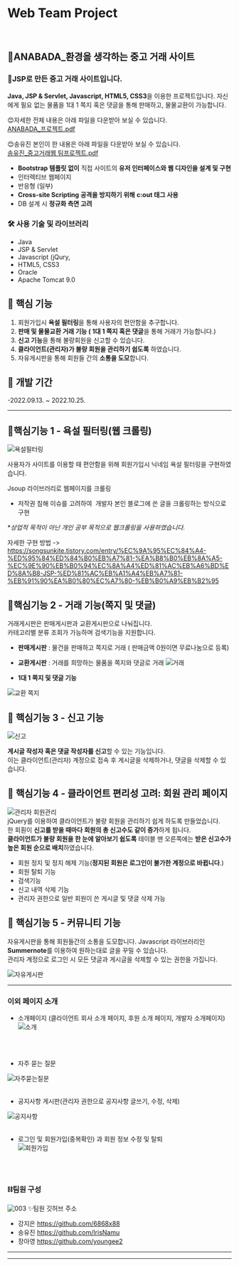 

# Web Team Project
<br>

## 🌱ANABADA_환경을 생각하는 중고 거래 사이트

### 💸JSP로 만든 중고 거래 사이트입니다.

  **Java, JSP & Servlet, Javascript, HTML5, CSS3**을 이용한 프로젝트입니다. 
  자신에게 필요 없는 물품을 1대 1 쪽지 혹은 댓글을 통해 판매하고, 물물교환이 가능합니다.


😊자세한 전체 내용은 아래 파일을 다운받아 보실 수 있습니다.<br>
[ANABADA_프로젝트.pdf](https://github.com/IrisNamu/ANABADA/files/9945931/ANABADA_.pdf) <br>


😊송유진 본인이 한 내용은 아래 파일을 다운받아 보실 수 있습니다.<br>
[송유진_중고거래웹 팀프로젝트.pdf](https://github.com/IrisNamu/ANABADA/files/10095582/_.pdf)



 - **Bootstrap 템플릿 없이** 직접 사이트의 **유저 인터페이스와 웹 디자인을 설계 및 구현**
- 인터렉티브 웹페이지 
- 반응형 (일부)
- **Cross-site Scripting 공격을 방지하기 위해**  **c:out 태그 사용**
- DB 설계 시 **정규화 측면 고려**


### 🛠️ 사용 기술 및 라이브러리

- Java
- JSP & Servlet
- Javascript (jQury, 
-  HTML5, CSS3
- Oracle
- Apache Tomcat 9.0

## 📱 핵심 기능

1. 회원가입시 **욕설 필터링**을 통해 사용자의 편안함을 추구합니다.
2.  **판매 및 물물교환 거래 기능 ( 1대 1 쪽지 혹은 댓글**을 통해  거래가 가능합니다.)
3. **신고 기능**을 통해 불량회원을 신고할 수 있습니다.
4. **클라이언트(관리자)가 불량 회원을 관리하기 쉽도록** 하였습니다. 
5. 자유게시판을 통해 회원들 간의 **소통을 도모**합니다.


## 📆 개발 기간
-2022.09.13. ~ 2022.10.25.

---


## 📌핵심기능 1 - 욕설 필터링(웹 크롤링)

![욕설필터링](https://user-images.githubusercontent.com/106574819/203252800-e7505f70-630d-4dce-b9cc-902b9c520bad.gif)

사용자가 사이트를 이용할 때 편안함을 위해 회원가입시 닉네임 욕설 필터링을 구현하였습니다.<br>

Jsoup 라이브러리로 웹페이지를 크롤링

- 저작권 침해 이슈를 고려하여
 개발자 본인 블로그에 쓴 글을 크롤링하는 방식으로 구현

**상업적 목적이 아닌 개인 공부 목적으로 웹크롤링을 사용하였습니다.*

자세한 구현 방법 -> https://songsunkite.tistory.com/entry/%EC%9A%95%EC%84%A4-%ED%95%84%ED%84%B0%EB%A7%81-%EA%B8%B0%EB%8A%A5-%EC%9E%90%EB%B0%94%EC%8A%A4%ED%81%AC%EB%A6%BD%ED%8A%B8-JSP-%ED%81%AC%EB%A1%A4%EB%A7%81-%EB%91%90%EA%B0%80%EC%A7%80-%EB%B0%A9%EB%B2%95 


## 📌핵심기능 2 - 거래 기능(쪽지 및 댓글)

거래게시판은 판매게시판과 교환게시판으로 나눠집니다.<br>
카테고리별 분류 조회가 가능하며 검색기능을 지원합니다.


- **판매게시판** : 물건을 판매하고 쪽지로 거래 ( 판매금액 0원이면 무료나눔으로 등록)
- **교환게시판** : 거래를 희망하는 물품을 쪽지와 댓글로 거래 
![거래](https://user-images.githubusercontent.com/106574819/202632139-b7e17969-8381-4001-bd0c-19cc84111cac.gif)




- **1대 1 쪽지 및 댓글 기능**

![교환 쪽지](https://user-images.githubusercontent.com/106574819/202619314-de0b3d0c-e474-46a4-83d0-4817ebd8c1ab.gif)


## 📌 핵심기능 3 - 신고 기능
![신고](https://user-images.githubusercontent.com/106574819/202619318-95cf7b61-e9e2-4872-90d1-712a75b9c6dd.gif)

**게시글 작성자 혹은 댓글 작성자를 신고**할 수 있는 기능입니다.<br>
이는 클라이언트(관리자) 계정으로 접속 후 게시글을 삭제하거나, 댓글을 삭제할 수 있습니다.


## 📌 핵심기능 4 - 클라이언트 편리성 고려: 회원 관리 페이지
![관리자 회원관리](https://user-images.githubusercontent.com/106574819/202619302-587383e6-c323-4097-a7b6-89da309c0226.gif)
<br>
jQuery를 이용하여 클라이언트가 불량 회원을 관리하기 쉽게 하도록 만들었습니다.<br>
한 회훤이 **신고를 받을 때마다 회원의 총 신고수도 같이 증가**하게 됩니다. <br>
**클라이언트가 불량 회원을 한 눈에 알아보기 쉽도록** 테이블 맨 오른쪽에는 **받은 신고수가 높은 회원 순으로 배치**하였습니다.<br>

- 회원 정지 및 정지 해제 기능(**정지된 회원은 로그인이 불가한 계정으로 바뀝니다**.)
- 회원 탈퇴 기능
- 검색기능
- 신고 내역 삭제 기능
- 관리자 권한으로 일반 회원이 쓴 게시글 및 댓글 삭제 가능

## 📌 핵심기능 5 - 커뮤니티 기능
자유게시판을 통해 회원들간의 소통을 도모합니다.
Javascript 라이브러리인 **Summernote**를 이용하여 원하는대로 글을 꾸밀 수 있습니다.<br>
관리자 계정으로 로그인 시 모든 댓글과 게시글을 삭제할 수 있는 권한을 가집니다.

![자유게시판](https://user-images.githubusercontent.com/106574819/202703815-4fbc250b-b53f-4bb7-bc44-6f0cea6309f0.gif)


---


### 이외 페이지 소개

- 소개페이지 (클라이언트 회사 소개 페이지, 후원 소개 페이지, 개발자 소개페이지)<br>
![소개](https://user-images.githubusercontent.com/106574819/202625073-3719e1a7-fb74-484b-b85c-8f2b7e35f938.gif)
<br>
<br>

- 자주 묻는 질문<br>

![자주묻는질문](https://user-images.githubusercontent.com/106574819/202703737-00e6b1a5-11d4-43ed-82b8-8513f148ddd2.gif)
<br>
<br>

- 공지사항 게시판(관리자 권한으로 공지사항 글쓰기, 수정, 삭제)<br>

![공지사항](https://user-images.githubusercontent.com/106574819/202703810-7dd7bdbd-3aac-498b-adeb-4a11102e7291.gif)
<br>
<br>

- 로그인 및 회원가입(중복확인) 과 회원 정보 수정 및 탈퇴<br>
![회원가입](https://user-images.githubusercontent.com/106574819/202619308-22501d98-c7c6-4285-920e-43ae8d80a60e.gif)

<br>
<br>


### ⛓️팀원 구성

![003](https://user-images.githubusercontent.com/106574819/200172958-324f80ef-5c39-4f2e-a442-a7159b833649.png)
✨팀원 깃허브 주소
- 강지은 https://github.com/6868x88
- 송유진 https://github.com/IrisNamu
- 장아영 https://github.com/youngee2

---

***
